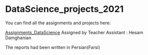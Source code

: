 # DataScience_projects_2021
You can find all the assignments and projects here:

[Assignments_DataScience](https://sk7w4tch3r.github.io/CS-SBU-DataScience/chapters/prologue2/)
Assigned by Teacher Assistant : Hesam Damghanian

The reports had been written in Persian(Farsi)

